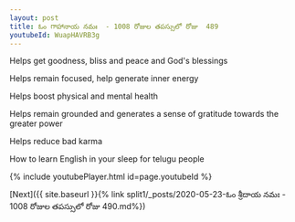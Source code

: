 ```yaml
---
layout: post
title: ఓం గాహానాయ నమః  - 1008 రోజుల తపస్సులో రోజు  489
youtubeId: WuapHAVRB3g
---
```

 
 
Helps get goodness, bliss and peace and God's blessings
 
Helps remain focused, help generate inner energy 
 
Helps boost physical and mental health 
 
Helps remain grounded and generates a sense of gratitude towards the greater power 
 
Helps reduce bad karma
 
How to learn English in your sleep for telugu people
 
 
 
 


{% include youtubePlayer.html id=page.youtubeId %}
 
[Next]({{ site.baseurl }}{% link split1/_posts/2020-05-23-ఓం శ్రీదాయ నమః  - 1008 రోజుల తపస్సులో రోజు  490.md%})
 
